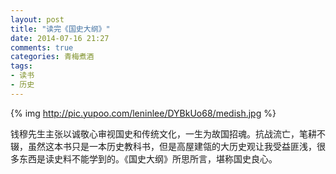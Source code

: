 ```yaml
---
layout: post
title: "读完《国史大纲》"
date: 2014-07-16 21:27
comments: true
categories: 青梅煮酒
tags:
- 读书
- 历史
---
```


{% img http://pic.yupoo.com/leninlee/DYBkUo68/medish.jpg %}

钱穆先生主张以诚敬心审视国史和传统文化，一生为故国招魂。抗战流亡，笔耕不辍，虽然这本书只是一本历史教科书，但是高屋建瓴的大历史观让我受益匪浅，很多东西是读史料不能学到的。《国史大纲》所思所言，堪称国史良心。
